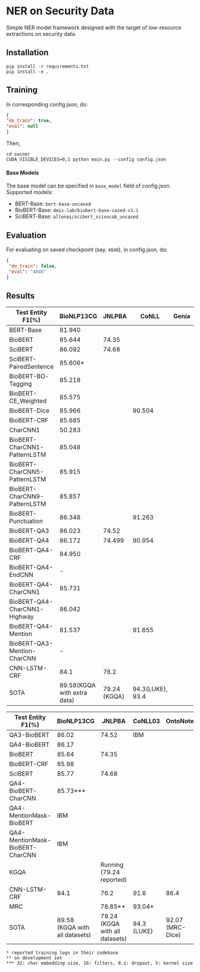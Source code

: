 # NER on Security Data

Simple NER model framework designed with the target of low-resource extractions on security data.
## Installation
```commandline
pip install -r requirements.txt
pip install -e .
```
## Training
In corresponding config.json, do:
 ```json
{
 "do_train": true,
 "eval": null
}
```
Then,
```commandline
cd secner
CUDA_VISIBLE_DEVICES=0,1 python main.py --config config.json
```
#### Base Models
The base model can be specified in ```base_model``` field of config.json. Supported models:
* BERT-Base: ```bert-base-uncased```
* BioBERT-Base: ```dmis-lab/biobert-base-cased-v1.1```
* SciBERT-Base: ```allenai/scibert_scivocab_uncased```
## Evaluation
For evaluating on saved checkpoint (say, ```4840```), in config.json, do:
```json
{
 "do_train": false,
 "eval": "4840"
}
```

## Results

| Test Entity F1(%)            | BioNLP13CG                  | JNLPBA       | CoNLL | Genia     | Onto  |
|------------------------------|-----------------------------|--------------|-------|-----------|-------|
| BERT-Base                    | 81.940                      |              |       |           |       |
| BioBERT                      | 85.644                      | 74.35        |       |           |       |
| SciBERT                      | 86.092                      | 74.68        |       |           |       |
| SciBERT-PairedSentence       | 85.606*                     |              |       |           |       |
| BioBERT-BO-Tagging           | 85.218                      |              |       |           |       |
| BioBERT-CE_Weighted          | 85.575                      |              |       |           |       |
| BioBERT-Dice                 | 85.966                      |              |90.504 |           |       |
| BioBERT-CRF                  | 85.685                      |              |       |           |       |
| CharCNN1                     | 50.283                      |              |       |           |       |
| BioBERT-CharCNN1-PatternLSTM | 85.048                      |              |       |           |       |
| BioBERT-CharCNN5-PatternLSTM | 85.915                      |              |       |           |       |
| BioBERT-CharCNN9-PatternLSTM | 85.857                      |              |       |           |       |
| BioBERT-Punctuation          | 86.348                      |              |91.263 |           |       |
| BioBERT-QA3                  | 86.023                      | 74.52        |       |           |       |
| BioBERT-QA4                  | 86.172                      | 74.499       |90.954 |           |       |
| BioBERT-QA4-CRF              | 84.950                      |              |       |           |       |
| BioBERT-QA4-EndCNN           | -                           |              |       |           |       |
| BioBERT-QA4-CharCNN1         | 85.731                      |              |       |           |       |
| BioBERT-QA4-CharCNN1-Highway | 86.042                      |              |       |           |       |
| BioBERT-QA4-Mention          | 81.537                      |              |91.655 |           |       |
| BioBERT-QA3-Mention-CharCNN  | -                           |              |       |           |       |
| CNN-LSTM-CRF                 | 84.1                        | 76.2         |       |           |       |
| SOTA                         | 89.58(KGQA with extra data) | 79.24 (KGQA) |94.3(LUKE), 93.4   |           |       |


| Test Entity F1(%)| BioNLP13CG | JNLPBA | CoNLL03 | OntoNotes | GENIA |
|--|--|--|--|--|--|
QA3-BioBERT | 86.02 | 74.52 | IBM | | | |
QA4-BioBERT | 86.17 |       | | | | |
BioBERT | 85.64 | 74.35      | | | | |
BioBERT-CRF | 85.98 |       | | | | |
SciBERT | 85.77 | 74.68     | | | | |
QA4-BioBERT-CharCNN | 85.73*** |       | | | | |
QA4-MentionMask-BioBERT | IBM |       | | | | |
QA4-MentionMask-BioBERT-CharCNN | IBM |       | | | | |
KGQA |  | Running (79.24 reported)      | | | | |
CNN-LSTM-CRF | 84.1 |      76.2 | 91.6 | 86.4 | 72.4|
MRC |  |     78.85**  | 93.04* |  | |
SOTA | 89.58 (KGQA with all datasets) |      79.24 (KGQA with all datasets) | 94.3 (LUKE) | 92.07 (MRC-Dice) | -|

```
* reported training logs in their codebase
** on development set
*** 32: char embedding size, 16: filters, 0.1: dropout, 5: kernel size
```

